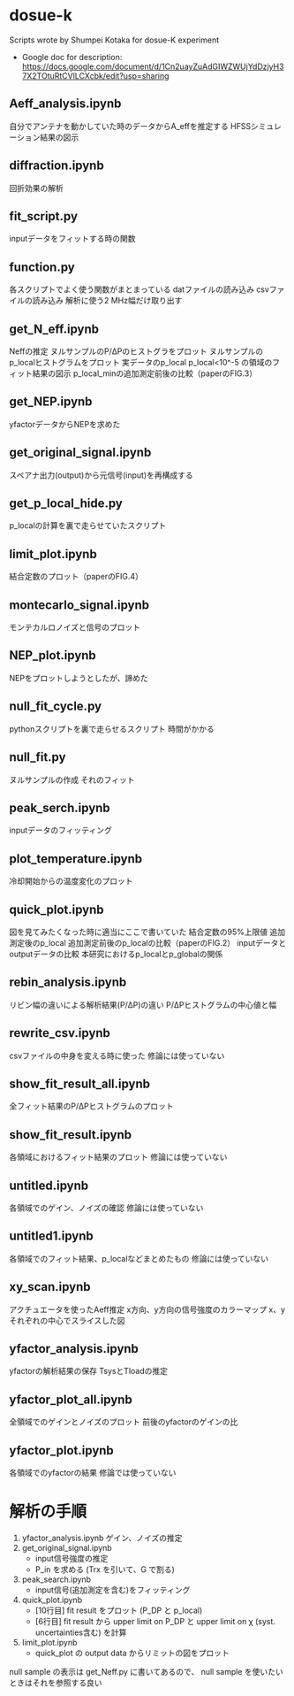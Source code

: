# dosue-k
Scripts wrote by Shumpei Kotaka for dosue-K experiment

* Google doc for description: https://docs.google.com/document/d/1Cn2uayZuAdGIWZWUjYdDzjyH37X2TOtuRtCVlLCXcbk/edit?usp=sharing


Aeff\_analysis.ipynb
----------------
自分でアンテナを動かしていた時のデータからA\_effを推定する
HFSSシミュレーション結果の図示

diffraction.ipynb
----------------
回折効果の解析

fit\_script.py
----------------
inputデータをフィットする時の関数

function.py
----------------
各スクリプトでよく使う関数がまとまっている
datファイルの読み込み
csvファイルの読み込み
解析に使う2 MHz幅だけ取り出す

get\_N\_eff.ipynb
----------------
Neffの推定
ヌルサンプルのP/ΔPのヒストグラをプロット
ヌルサンプルのp\_localヒストグラムをプロット
実データのp\_local
p\_local<10^-5 の領域のフィット結果の図示
p\_local\_minの追加測定前後の比較（paperのFIG.3）

get\_NEP.ipynb
----------------
yfactorデータからNEPを求めた

get\_original\_signal.ipynb
----------------
スペアナ出力(output)から元信号(input)を再構成する

get\_p\_local\_hide.py
----------------
p\_localの計算を裏で走らせていたスクリプト

limit\_plot.ipynb
----------------
結合定数のプロット（paperのFIG.4）

montecarlo\_signal.ipynb
----------------
モンテカルロノイズと信号のプロット

NEP\_plot.ipynb
----------------
NEPをプロットしようとしたが、諦めた

null\_fit\_cycle.py
----------------
pythonスクリプトを裏で走らせるスクリプト
時間がかかる

null\_fit.py
----------------
ヌルサンプルの作成
それのフィット

peak\_serch.ipynb
----------------
inputデータのフィッティング

plot\_temperature.ipynb
----------------
冷却開始からの温度変化のプロット

quick\_plot.ipynb
----------------
図を見てみたくなった時に適当にここで書いていた
結合定数の95%上限値
追加測定後のp\_local
追加測定前後のp\_localの比較（paperのFIG.2）
inputデータとoutputデータの比較
本研究におけるp\_localとp\_globalの関係

rebin\_analysis.ipynb
----------------
リビン幅の違いによる解析結果(P/ΔP)の違い
P/ΔPヒストグラムの中心値と幅

rewrite\_csv.ipynb
----------------
csvファイルの中身を変える時に使った
修論には使っていない

show\_fit\_result\_all.ipynb
----------------
全フィット結果のP/ΔPヒストグラムのプロット

show\_fit\_result.ipynb
----------------
各領域におけるフィット結果のプロット
修論には使っていない

untitled.ipynb
----------------
各領域でのゲイン、ノイズの確認
修論には使っていない

untitled1.ipynb
----------------
各領域でのフィット結果、p\_localなどまとめたもの
修論には使っていない

xy\_scan.ipynb
----------------
アクチュエータを使ったAeff推定
x方向、y方向の信号強度のカラーマップ
x、yそれぞれの中心でスライスした図

yfactor\_analysis.ipynb
----------------
yfactorの解析結果の保存
TsysとTloadの推定

yfactor\_plot\_all.ipynb
----------------
全領域でのゲインとノイズのプロット
前後のyfactorのゲインの比

yfactor\_plot.ipynb
----------------
各領域でのyfactorの結果
修論では使っていない



# 解析の手順

 1. yfactor\_analysis.ipynb
	ゲイン、ノイズの推定
 2. get\_original\_signal.ipynb
	- input信号強度の推定
	- P\_in を求める (Trx を引いて、G で割る)
 4. peak\_search.ipynb
	- input信号(追加測定を含む)をフィッティング
 5. quick\_plot.ipynb 
	- [10行目] fit result をプロット (P\_DP と p\_local)
	- [6行目] fit result から upper limit on P\_DP と upper limit on χ (syst. uncertainties含む) を計算
 6. limit\_plot.ipynb
	- quick\_plot の output data からリミットの図をプロット

null sample の表示は get\_Neff.py に書いてあるので、 null sample を使いたいときはそれを参照する良い

